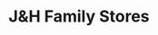 ---
title: "J&H Family Stores"
url: /byron-center/jundh-family-stores-84th-street-southwest/
shop: Lebensmittel
---